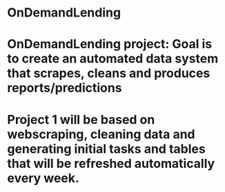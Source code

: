 # OnDemandLending
# OnDemandLending project:  Goal is to create an automated data system that scrapes, cleans and produces reports/predictions
# Project 1 will be based on webscraping, cleaning data and generating initial tasks and tables that will be refreshed automatically every week.
# 
#
# 
#
#
#
#
